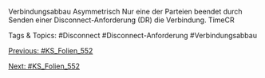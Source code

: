 Verbindungsabbau
Asymmetrisch
Nur eine der Parteien beendet durch Senden einer Disconnect-Anforderung (DR)
die Verbindung.
TimeCR 

   Tags & Topics:
   #Disconnect
   #Disconnect-Anforderung
   #Verbindungsabbau

[Previous: #KS_Folien_552](KS_Folien_552.md)

[Next: #KS_Folien_552](KS_Folien_552.md)